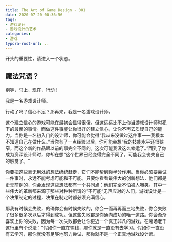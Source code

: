 ```yaml
---
title: The Art of Game Design - 001
date: 2020-07-20 00:36:56
tags: 
- 游戏设计
- 游戏设计的艺术
categories: 
- 游戏
typora-root-url: ..
---
```


开头的重要性，请进入一个状态。

## 魔法咒语？

别等，马上，现在，行动！

我是一名游戏设计师。

行动了吗？信心不足？那再来，我是一名游戏设计师。

这个建立信心的游戏可能在最初会显得很傻。但这远远比不上你当游戏设计师时犯下的最傻的事情。而做这件事能让你很好的建立信心，让你不再去质疑自己的能力。当你是一名初入门的设计师，你可能会觉得“我从来没做过这件事——我根本不知道自己在做什么。”当你有了一点经验以后，你可能会想“我的技能水平还很狭窄，而这个新的作品跟以前的事完全不同的。这次可能我没这么幸运了。”而到了你成为资深设计师时，你却在想“这个世界已经变得完全不同了。可能我会丧失自己的触觉了。“

你要把这些毫无用处的想法统统赶走，它们不能帮到你半分作用。当你必须要尝试一件事时，永远不能考虑可能和不可能。只要你看看最伟大的创新想法，他们都是史无前例的，你会发现这些想法都有一个共同点：他们完全不怕被人嘲笑。其中一些伟大的革新都来源于那些对种种所谓的”不可能“无声应对的人们。游戏设计是一个决策制定的过程，决策在制定时都必须充满信心。

那我有时候会失败，的确你会有时候失败的，你会一而再再而三地失败，你会失败了很多很多次以后才得到成功。但这些失败都是你通向成功的唯一道路。你会渐渐喜欢上你的失败，因为每一次失败都会让你更近一个真正非凡的游戏。在赌场老千这行里有个说法：”假如你一直在输钱，那你就是一直没有去学习。假如你一直没有去学习，那你就没有足够地努力尝试，那你就不是一个正真地游戏设计师。